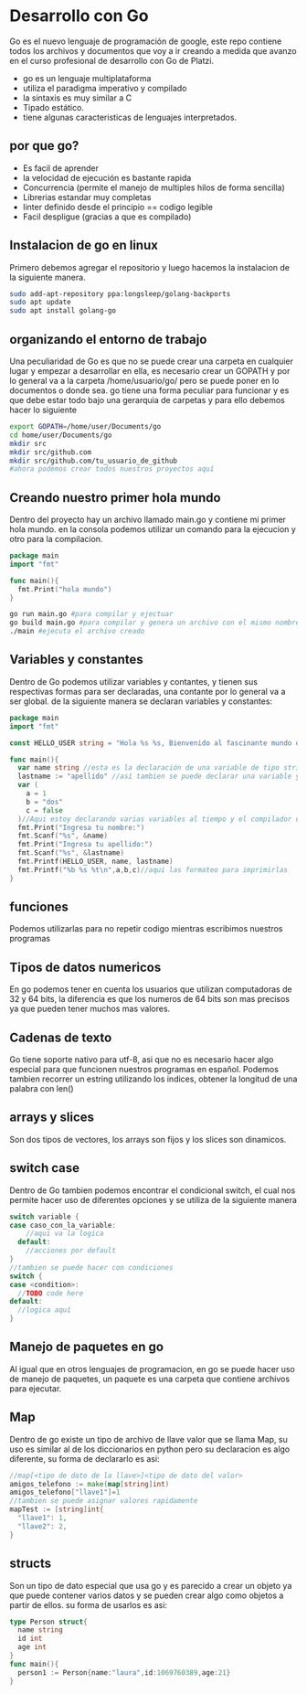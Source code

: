 # Desarrollo con Go
Go es el nuevo lenguaje de programación de google, este repo contiene todos los archivos y documentos que voy a ir creando a medida que avanzo en el curso profesional de desarrollo con Go de Platzi.
* go es un lenguaje multiplataforma
* utiliza el paradigma imperativo y compilado
* la sintaxis es muy similar a C
* Tipado estático.
* tiene algunas caracteristicas de lenguajes interpretados.

## por que go?
* Es facil de aprender
* la velocidad de ejecución es bastante rapida
* Concurrencia (permite el manejo de multiples hilos de forma sencilla)
* Librerias estandar muy completas
* linter definido desde el principio == codigo legible
* Facil despligue (gracias a que es compilado)

## Instalacion de go en linux
Primero debemos agregar el repositorio y luego hacemos la instalacion de la siguiente manera.
~~~sh
sudo add-apt-repository ppa:longsleep/golang-backports
sudo apt update
sudo apt install golang-go
~~~

## organizando el entorno de trabajo
Una peculiaridad de Go es que no se puede crear una carpeta en cualquier lugar y empezar a desarrollar en ella, es necesario crear un GOPATH y por lo general va a la carpeta /home/usuario/go/ pero se puede poner en lo documentos o donde sea. go tiene una forma peculiar para funcionar y es que debe estar todo bajo una gerarquia de carpetas y para ello debemos hacer lo siguiente
~~~sh
export GOPATH=/home/user/Documents/go
cd home/user/Documents/go
mkdir src
mkdir src/github.com
mkdir src/github.com/tu_usuario_de_github
#ahora podemos crear todos nuestros proyectos aquí
~~~

## Creando nuestro primer hola mundo
Dentro del proyecto hay un archivo llamado main.go y contiene mi primer hola mundo.
en la consola podemos utilizar un comando para la ejecucion y otro para la compilacion.
~~~go
package main
import "fmt"

func main(){
  fmt.Print("hola mundo")
}
~~~
~~~sh
go run main.go #para compilar y ejectuar
go build main.go #para compilar y genera un archivo con el mismo nombre pero sin extensión
./main #ejecuta el archivo creado
~~~

## Variables y constantes
Dentro de Go podemos utilizar variables y contantes, y tienen sus respectivas formas para ser declaradas, una contante por lo general va a ser global. de la siguiente manera se declaran variables y constantes:
~~~go
package main
import "fmt"

const HELLO_USER string = "Hola %s %s, Bienvenido al fascinante mundo de Go\n"//así se declara una constante

func main(){
  var name string //esta es la declaración de una variable de tipo string
  lastname := "apellido" //así tambien se puede declarar una variable y el compilador detecta de que tipo es
  var (
    a = 1
    b = "dos"
    c = false
  )//Aqui estoy declarando varias variables al tiempo y el compilador detecta automaticamente de que tipo son
  fmt.Print("Ingresa tu nombre:")
  fmt.Scanf("%s", &name)
  fmt.Print("Ingresa tu apellido:")
  fmt.Scanf("%s", &lastname)
  fmt.Printf(HELLO_USER, name, lastname)
  fmt.Printf("%b %s %t\n",a,b,c)//aqui las formateo para imprimirlas
}
~~~

## funciones
Podemos utilizarlas para no repetir codigo mientras escribimos nuestros programas

## Tipos de datos numericos
En go podemos tener en cuenta los usuarios que utilizan computadoras de 32 y 64 bits, la diferencia es que los numeros de 64 bits son mas precisos ya que pueden tener muchos mas valores.

## Cadenas de texto
Go tiene soporte nativo para utf-8, asi que no es necesario hacer algo especial para que funcionen nuestros programas en español. Podemos tambien recorrer un estring utilizando los indices, obtener la longitud de una palabra con len()

## arrays y slices
Son dos tipos de vectores, los arrays son fijos y los slices son dinamicos.

## switch case
Dentro de Go tambien podemos encontrar el condicional switch, el cual nos permite hacer uso de diferentes opciones y se utiliza de la siguiente manera
~~~go
switch variable {
case caso_con_la_variable:
    //aqui va la logica
  default:
    //acciones por default  
}
//tambien se puede hacer con condiciones
switch {
case <condition>:
  //TODO code here
default:
  //logica aquí
}
~~~

## Manejo de paquetes en go
Al igual que en otros lenguajes de programacion, en go se puede hacer uso de manejo de paquetes, un paquete es una carpeta que contiene archivos para ejecutar.

## Map
Dentro de go existe un tipo de archivo de llave valor que se llama Map, su uso es similar al de los diccionarios en python pero su declaracion es algo diferente, su forma de declararlo es asi:
~~~go
//map[<tipo de dato de la llave>]<tipo de dato del valor>
amigos_telefono := make(map[string]int)
amigos_telefono["llave1"]=1
//tambien se puede asignar valores rapidamente
mapTest := [string]int{
  "llave1": 1,
  "llave2": 2,
}
~~~

## structs
Son un tipo de dato especial que usa go y es parecido a crear un objeto ya que puede contener varios datos y se pueden crear algo como objetos a partir de ellos. su forma de usarlos es asi:
~~~go
type Person struct{
  name string
  id int
  age int
}
func main(){
  person1 := Person{name:"laura",id:1069760389,age:21}
}
~~~
